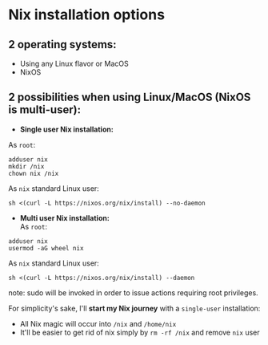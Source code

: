 # Nix installation options
## 2 operating systems:
* Using any Linux flavor or MacOS
* NixOS

## 2 possibilities when using Linux/MacOS (NixOS is multi-user):
* **Single user Nix installation:**  
 
As `root`:
```
adduser nix
mkdir /nix
chown nix /nix
```
As `nix` standard Linux user:
```
sh <(curl -L https://nixos.org/nix/install) --no-daemon
```
* **Multi user Nix installation:**   
As `root`:
```
adduser nix
usermod -aG wheel nix
```
As `nix` standard Linux user:
```
sh <(curl -L https://nixos.org/nix/install) --daemon
```
note: sudo will be invoked in order to issue actions requiring root privileges.  

For simplicity's sake, I'll **start my Nix journey** with a `single-user` installation: 
* All Nix magic will occur into `/nix` and `/home/nix`
* It'll be easier to get rid of nix simply by `rm -rf /nix` and remove `nix` user

